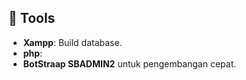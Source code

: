 ## 🚀 Tools
- **Xampp**: Build database.
- **php**: 
- **BotStraap SBADMIN2** untuk pengembangan cepat.
